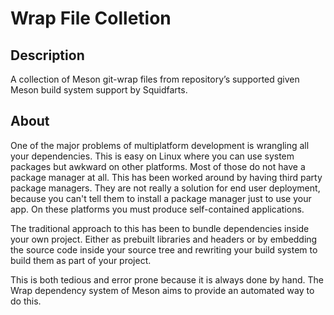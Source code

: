 # **Wrap File Colletion**


## Description 

A collection of Meson git-wrap files from repository’s 
supported given Meson build system support by Squidfarts.


## About 

One of the major problems of multiplatform development is 
wrangling all your dependencies. This is easy on Linux 
where you can use system packages but awkward on other 
platforms. Most of those do not have a package manager 
at all. This has been worked around by having third party
package managers. They are not really a solution for end 
user deployment, because you can't tell them to install a
package manager just to use your app. On these platforms 
you must produce self-contained applications.

The traditional approach to this has been to bundle 
dependencies inside your own project. Either as prebuilt 
libraries and headers or by embedding the source code 
inside your source tree and rewriting your build system to 
build them as part of your project.

This is both tedious and error prone because it is always
done by hand. The Wrap dependency system of Meson aims to
provide an automated way to do this.
